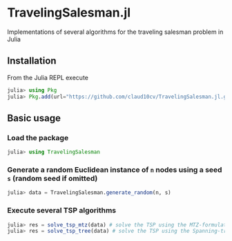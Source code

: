 # TravelingSalesman.jl
Implementations of several algorithms for the traveling salesman problem in Julia

## Installation
From the Julia REPL execute
```julia
julia> using Pkg
julia> Pkg.add(url="https://github.com/claud10cv/TravelingSalesman.jl.git")
```

## Basic usage
### Load the package
```julia
julia> using TravelingSalesman
```

### Generate a random Euclidean instance of `n` nodes using a seed `s` (random seed if omitted)
```julia
julia> data = TravelingSalesman.generate_random(n, s)
```

### Execute several TSP algorithms
```julia
julia> res = solve_tsp_mtz(data) # solve the TSP using the MTZ-formulation
julia> res = solve_tsp_tree(data) # solve the TSP using the Spanning-tree formulation
```
